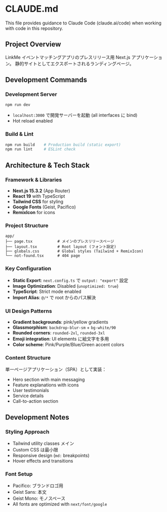 # CLAUDE.md

This file provides guidance to Claude Code (claude.ai/code) when working with code in this repository.

## Project Overview

LinkMe イベントマッチングアプリのプレスリリース用 Next.js アプリケーション。
静的サイトとしてエクスポートされるランディングページ。

## Development Commands

### Development Server
```bash
npm run dev
```
- `localhost:3000` で開発サーバーを起動 (all interfaces に bind)
- Hot reload enabled

### Build & Lint
```bash
npm run build    # Production build (static export)
npm run lint     # ESLint check
```

## Architecture & Tech Stack

### Framework & Libraries
- **Next.js 15.3.2** (App Router)
- **React 19** with TypeScript
- **Tailwind CSS** for styling
- **Google Fonts** (Geist, Pacifico)
- **RemixIcon** for icons

### Project Structure
```
app/
├── page.tsx           # メインのプレスリリースページ
├── layout.tsx         # Root layout (フォント設定)
├── globals.css        # Global styles (Tailwind + RemixIcon)
└── not-found.tsx      # 404 page
```

### Key Configuration
- **Static Export**: `next.config.ts` で `output: "export"` 設定
- **Image Optimization**: Disabled (`unoptimized: true`)
- **TypeScript**: Strict mode enabled
- **Import Alias**: `@/*` で root からのパス解決

### UI Design Patterns
- **Gradient backgrounds**: pink/yellow gradients
- **Glassmorphism**: `backdrop-blur-sm` + `bg-white/90`
- **Rounded corners**: `rounded-2xl`, `rounded-3xl`
- **Emoji integration**: UI elements に絵文字を多用
- **Color scheme**: Pink/Purple/Blue/Green accent colors

### Content Structure
単一ページアプリケーション（SPA）として実装：
- Hero section with main messaging
- Feature explanations with icons
- User testimonials
- Service details
- Call-to-action section

## Development Notes

### Styling Approach
- Tailwind utility classes メイン
- Custom CSS は最小限
- Responsive design (`md:` breakpoints)
- Hover effects and transitions

### Font Setup
- Pacifico: ブランドロゴ用
- Geist Sans: 本文
- Geist Mono: モノスペース
- All fonts are optimized with `next/font/google`